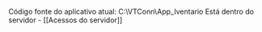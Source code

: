 Código fonte do aplicativo atual: C:\VTConn\App_Iventario
Está dentro do servidor - [[Acessos do servidor]]
